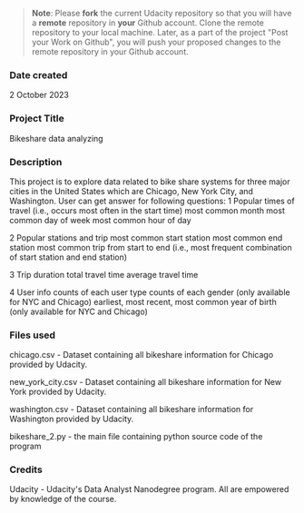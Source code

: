 >**Note**: Please **fork** the current Udacity repository so that you will have a **remote** repository in **your** Github account. Clone the remote repository to your local machine. Later, as a part of the project "Post your Work on Github", you will push your proposed changes to the remote repository in your Github account.

### Date created
2 October 2023

### Project Title
Bikeshare data analyzing 

### Description
This project is to explore data related to bike share systems for three major cities in the United States which are Chicago, New York City, and Washington. User can get answer for following questions:
1 Popular times of travel (i.e., occurs most often in the start time)
most common month
most common day of week
most common hour of day

2 Popular stations and trip
most common start station
most common end station
most common trip from start to end (i.e., most frequent combination of start station and end station)

3 Trip duration
total travel time
average travel time

4 User info
counts of each user type
counts of each gender (only available for NYC and Chicago)
earliest, most recent, most common year of birth (only available for NYC and Chicago)

### Files used
chicago.csv - Dataset containing all bikeshare information for Chicago provided by Udacity.

new_york_city.csv - Dataset containing all bikeshare information for New York provided by Udacity.

washington.csv - Dataset containing all bikeshare information for Washington provided by Udacity. 

bikeshare_2.py - the main file containing python source code of the program

### Credits
Udacity - Udacity's Data Analyst Nanodegree program. All are empowered by knowledge of the course.

